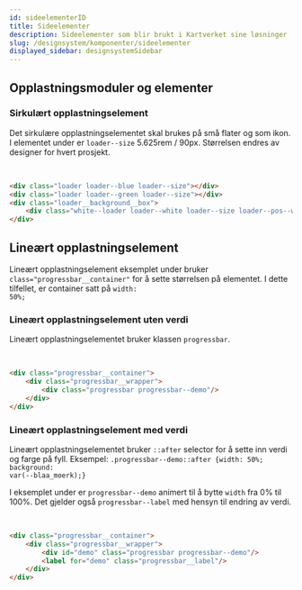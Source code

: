 ```yaml
---
id: sideelementerID
title: Sideelementer
description: Sideelementer som blir brukt i Kartverket sine løsninger
slug: /designsystem/komponenter/sideelementer
displayed_sidebar: designsystemSidebar
---
```


## Opplastningsmoduler og elementer

### Sirkulært opplastningselement
Det sirkulære opplastningselementet skal brukes på små flater og som ikon.
I elementet under er <code>loader--size</code> 5.625rem / 90px. Størrelsen endres av designer for hvert prosjekt.

<div class="devsizes-grid">
    <div class="loader loader--blue loader--size"></div>
    <div class="loader loader--green loader--size"></div>
    <div class="loader__background__box">
        <div class="white--loader loader--white loader--size loader--pos--white"></div>
    </div>
</div>
<br/>

```markdown
<div class="loader loader--blue loader--size"></div>
<div class="loader loader--green loader--size"></div>
<div class="loader__background__box">
    <div class="white--loader loader--white loader--size loader--pos--white"></div>
</div>
```


## Lineært opplastningselement
Lineært opplastningselement eksemplet under bruker <code>class="progressbar__container"</code> for å sette størrelsen på elementet.
I dette tilfellet, er container satt på <code>width: 50%;</code>

### Lineært opplastningselement uten verdi
Lineært opplastningselementet bruker klassen <code>progressbar</code>.

<div class="progressbar__container">
    <div class="progressbar__wrapper">
        <div class="progressbar progressbar--demo"/>
    </div>
</div>
<br/>

```markdown
<div class="progressbar__container">
    <div class="progressbar__wrapper">
        <div class="progressbar progressbar--demo"/>
    </div>
</div>
```

### Lineært opplastningselement med verdi
Lineært opplastningselementet bruker <code>::after</code> selector for å sette inn verdi og farge på fyll.
Eksempel: <code>.progressbar--demo::after {width: 50%; background: var(--blaa_moerk);}</code>

I eksemplet under er <code>progressbar--demo</code> animert til å bytte <code>width</code> fra 0% til 100%. Det gjelder også <code>progressbar--label</code> med hensyn til endring av verdi.

<div class="progressbar__container">
    <div class="progressbar__wrapper">
        <div id="demo" class="progressbar progressbar--demo"/>
        <label for="demo" class="progressbar__label"/>
    </div>
</div>
<br/>

```markdown
<div class="progressbar__container">
    <div class="progressbar__wrapper">
        <div id="demo" class="progressbar progressbar--demo"/>
        <label for="demo" class="progressbar__label"/>
    </div>
</div>
```
